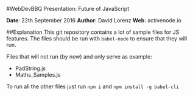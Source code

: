 #WebDevBBQ Presentation: Future of JavaScript

**Date**: 22th September 2016
**Author**: David Lorenz
**Web**: activenode.io

##Explanation
This git repository contains a lot of  sample files for JS features.
The files should be run with `babel-node` to ensure that they will run.

Files that will not run (by now) and only serve as example:

- PadString.js
- Maths_Samples.js


To run all the other files just run `npm i` and `npm install -g babel-cli`
